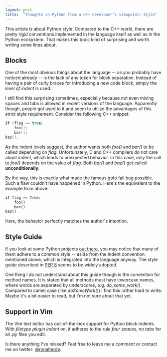 ```yaml
---
layout: post
title:  "Thoughts on Python from a C++ developer’s viewpoint: Style"
---
```


This article is about Python style. Compared to the C++ world, there are pretty rigid conventions implemented in the language itself as well as in the Python ecosystem. That makes this topic kind of surprising and worth writing some lines about.

<!--more-->

<h2>Blocks</h2>
One of the most obvious things about the language -- as you probably have noticed already -- is the lack of any token for block separation. Instead of having a pair of curly braces for introducing a new code block, simply the <em>level of indent</em> is used.

I still find this surprising sometimes, especially because not even mixing spaces and tabs is allowed in recent versions of the language. Apparently though, people got used to it and seem to utilize the advantages of this strict style requirement. Consider the following C++ snippet:

```cpp
if (flag == true)
    foo();
    bar();
baz();
```

As the indent levels suggest, the author wants both <em>foo()</em> and <em>bar()</em> to be called depending on <em>flag</em>. Unfortunately, C and C++ compilers do not care about indent, which leads to unexpected behavior. In this case, only the call to <em>foo()</em> depends on the value of <em>flag</em>. Both <em>bar()</em> and <em>baz()</em> get called <strong>unconditionally</strong>. 

By the way, this is exactly what made the famous <a href="https://nakedsecurity.sophos.com/2014/02/24/anatomy-of-a-goto-fail-apples-ssl-bug-explained-plus-an-unofficial-patch/">goto fail</a> bug possible. Such a flaw couldn't have happened in Python. Here's the equivalent to the example from above:

```python
if flag == True:
    foo()
    bar()
baz()
```

Here, the behavior perfectly matches the author's intention.

<h2>Style Guide</h2>
If you look at some Python projects <a href="https://github.com/search?o=desc&q=language%3APython+language%3APython">out there</a>, you may notice that many of them adhere to a common style -- aside from the indent convention mentioned above, which is integrated into the language anyway. The style guide described in <a href="https://www.python.org/dev/peps/pep-0008/">PEP 8</a> seems to be widely adopted.

One thing I do not understand about this guide though is the convention for method names. It is stated that all methods must have lowercase names, where words are separated by underscores, e.g. <em>do_some_work()</em>. Compared to camel case (like <em>doSomeWork()</em>) i find this rather hard to write. Maybe it's a bit easier to read, but I'm not sure about that yet.

<h2>Support in Vim</h2>
The Vim text editor has out-of-the-box support for Python block indents. With <em>filetype plugin indent on</em>, it adheres to the rule <em>four spaces, no tabs</em> for all <em>.py</em> files you edit.

Is there anything I've missed? Feel free to leave me a <em>comment</em> or contact me on twitter: <a href="https://twitter.com/ronalterde">@ronalterde</a>.
